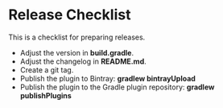# Release Checklist
This is a checklist for preparing releases.

* Adjust the version in **build.gradle**.
* Adjust the changelog in **README.md**.
* Create a git tag.
* Publish the plugin to Bintray: **gradlew bintrayUpload**
* Publish the plugin to the Gradle plugin repository: **gradlew publishPlugins**
